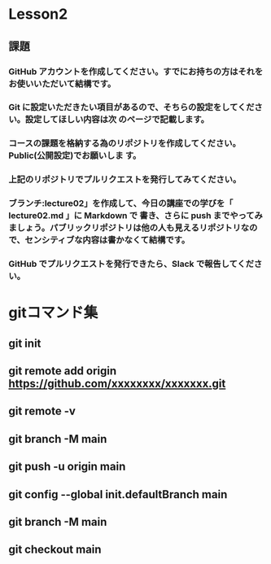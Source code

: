 # Lesson2
## 課題 
### GitHub アカウントを作成してください。すでにお持ちの方はそれをお使いいただいて結構です。
### Git に設定いただきたい項目があるので、そちらの設定をしてください。設定してほしい内容は次 のページで記載します。
### コースの課題を格納する為のリポジトリを作成してください。Public(公開設定)でお願いしま す。
### 上記のリポジトリでプルリクエストを発行してみてください。
### ブランチ:lecture02」を作成して、今日の講座での学びを「 lecture02.md 」に Markdown で 書き、さらに push までやってみましょう。パブリックリポジトリは他の人も見えるリポジトリなので、センシティブな内容は書かなくて結構です。
### GitHub でプルリクエストを発行できたら、Slack で報告してください。

# gitコマンド集
## git init
## git remote add origin https://github.com/xxxxxxxx/xxxxxxx.git
## git remote -v
## git branch -M main
## git push -u origin main
## git config --global init.defaultBranch main
## git branch -M main
## git checkout main
##